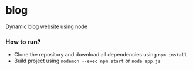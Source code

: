 # blog

Dynamic blog website using node

### How to run?

- Clone the repository and download all dependencies using `npm install`
- Build project using `nodemon --exec npm start` or `node app.js`
